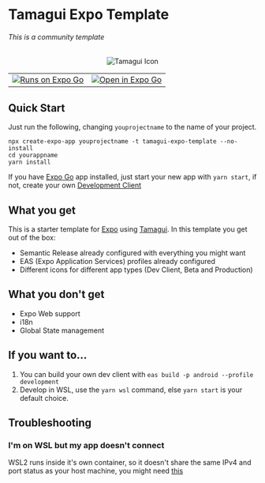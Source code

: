 # Tamagui Expo Template
###### This is a community template

<p align="center">
  <img src="https://github.com/ivopr/tamagui-expo/blob/main/assets/icons/icon.png" alt="Tamagui Icon"/>
</p>

<table align="center">
  <tr>
    <td valign="top">
      <a target="_blank" href="https://expo.dev/client">
        <img src="https://img.shields.io/badge/Runs%20with%20Expo%20Go-000.svg?style=flat-square&logo=EXPO&labelColor=f3f3f3&logoColor=000" alt="Runs on Expo Go"/>
      </a>
    </td>
    <td valign="top">
      <a target="_blank" href="https://expo.dev/%40ivopr/TET?serviceType=classic&distribution=expo-go&releaseChannel=default">
          <img src="https://img.shields.io/badge/Open%20in%20Expo%20Go-4630EB.svg?style=flat-square&logo=EXPO&labelColor=f3f3f3&logoColor=000" alt="Open in Expo Go"/>
        </a>
    </td>
  </tr>
</table>

## Quick Start
Just run the following, changing `youprojectname` to the name of your project.
```
npx create-expo-app youprojectname -t tamagui-expo-template --no-install
cd yourappname
yarn install
```
If you have [Expo Go](https://expo.dev/client) app installed, just start your new app with `yarn start`, if not, create your own [Development Client](https://docs.expo.dev/development/build/)

## What you get
This is a starter template for [Expo](https://expo.dev) using [Tamagui](https://tamagui.dev).
In this template you get out of the box:
- Semantic Release already configured with everything you might want
- EAS (Expo Application Services) profiles already configured
- Different icons for different app types (Dev Client, Beta and Production)

## What you don't get
- Expo Web support
- i18n
- Global State management

## If you want to...
1. You can build your own dev client with `eas build -p android --profile development`
1. Develop in WSL, use the `yarn wsl` command, else `yarn start` is your default choice.

## Troubleshooting
### I'm on WSL but my app doesn't connect
WSL2 runs inside it's own container, so it doesn't share the same IPv4 and port status as your host machine, you might need [this](https://gist.github.com/ivopr/64f974e632b7edcbe1f5e58b91e31598)

